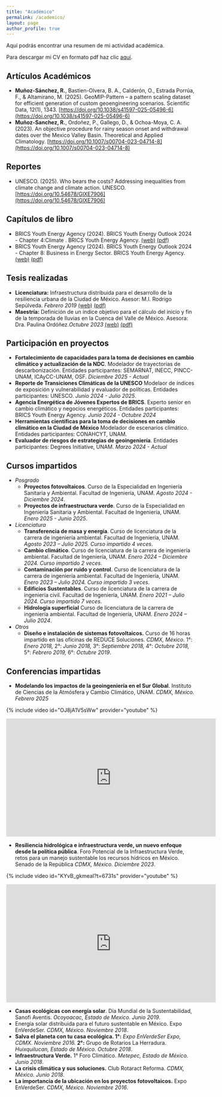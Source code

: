 ```yaml
---
title: "Académico"
permalink: /academico/
layout: page
author_profile: true
---
```


Aquí podrás encontrar una resumen de mi actividad académica.


Para descargar mi CV en formato pdf haz clic [aquí](../assets/pdf/CV_Rodrigo_Munoz_extenso_2025-01.pdf).


## Artículos Académicos

* **Muñoz-Sánchez, R.**, Bastien-Olvera, B. A., Calderón, O., Estrada Porrúa, F., & Altamirano, M. (2025). GeoMIP-Pattern – a pattern scaling dataset for efficient generation of custom geoengineering scenarios. Scientific Data, 12(1), 1343. [https://doi.org/10.1038/s41597-025-05496-6](https://doi.org/10.1038/s41597-025-05496-6)
* **Muñoz-Sanchez, R.**, Ordoñez, P., Gallego, D., & Ochoa-Moya, C. A. (2023). An objective procedure for rainy season onset and withdrawal dates over the Mexico Valley Basin. Theoretical and Applied Climatology. [https://doi.org/10.1007/s00704-023-04714-8](https://doi.org/10.1007/s00704-023-04714-8)


## Reportes

* UNESCO. (2025). Who bears the costs? Addressing inequalities from climate change and climate action. UNESCO. [https://doi.org/10.54678/GIXE7906](https://doi.org/10.54678/GIXE7906)


## Capítulos de libro

* BRICS Youth Energy Agency (2024). BRICS Youth Energy Outlook 2024 - Chapter 4:Climate . BRICS Youth Energy Agency. [(web)](https://impact-mission.org/upload/news/BRICSYEO2024.pdf) [(pdf)](../assets/pdf/BRICS_Youth_Energy_Outlook_2024_04_-_Climate_Change.pdf)
* BRICS Youth Energy Agency (2024). BRICS Youth Energy Outlook 2024 - Chapter 8: Business in Energy Sector. BRICS Youth Energy Agency. [(web)](https://impact-mission.org/upload/news/BRICSYEO2024.pdf) [(pdf)](../assets/pdf/BRICS_Youth_Energy_Outlook_2024_08_-_Business_in_Energy_Sector.pdf)


## Tesis realizadas
* **Licenciatura:** Infraestructura distribuida para el desarrollo de la resiliencia urbana de la Ciudad de México. Asesor: M.I. Rodrigo Sepúlveda. *Febrero 2019* [(web)](http://132.248.9.195/ptd2019/enero/0784900/Index.html) [(pdf)](../assets/pdf/Tesis_Licenciatura_Rodrigo_Munoz.pdf)
* **Maestría:** Definición de un índice objetivo para el cálculo del inicio y fin de la temporada de lluvias en la Cuenca del Valle de México. Asesora: Dra. Paulina Ordóñez.*Octubre 2023* [(web)](https://tesiunamdocumentos.dgb.unam.mx/ptd2023/septiembre/0846996/Index.html) [(pdf)](../assets/pdf/Tesis_Maestria_Rodrigo_Munoz.pdf)


## Participación en proyectos
* **Fortalecimiento de capacidades para la toma de decisiones en cambio climático y actualización de la NDC**. Modelador de trayectorias de descarbonización. Entidades participantes: SEMARNAT, INECC, PINCC-UNAM, ICAyCC-UNAM, OSF. *Diciembre 2025 - Actual*
* **Reporte de Transiciones Climáticas de la UNESCO** Modelaor de índices de exposición y vulnerabilidad y evaluador de políticas. Entidades participantes: UNESCO. *Junio 2024 - Julio 2025*.
* **Agencia Energética de Jóvenes Expertos de BRICS**. Experto senior en cambio climático y negocios energéticos. Entidades participantes: BRICS Youth Energy Agency. *Junio 2024 - Octubre 2024*
* **Herramientas científicas para la toma de decisiones en cambio climático en la Ciudad de México** Modelador de escenarios climático. Entidades participantes: CONAHCYT, UNAM.
* **Evaluador de riesgos de estrategias de geoingeniería**. Entidades participantes: Degrees Initiative, UNAM. *Marzo 2024 - Actual*


## Cursos impartidos
* *Posgrado*
    * **Proyectos fotovoltaicos**. Curso de la Especialidad en Ingeniería Sanitaria y Ambiental. Facultad de Ingeniería, UNAM. *Agosto 2024 - Diciembre 2024*.
    * **Proyectos de infraestructura verde**. Curso de la Especialidad en Ingeniería Sanitaria y Ambiental. Facultad de Ingeniería, UNAM. *Enero 2025 - Junio 2025*.
* *Licenciatura*
    * **Transferencia de masa y energía**. Curso de licenciatura de la carrera de ingeniería ambiental. Facultad de Ingeniería, UNAM. *Agosto 2023 – Julio 2025. Curso impartido 4 veces*.
    * **Cambio climático**. Curso de licenciatura de la carrera de ingeniería ambiental. Facultad de Ingeniería, UNAM. *Enero 2024 – Diciembre 2024. Curso impartido 2 veces*.
    * **Contaminación por ruido y control**. Curso de licenciatura de la carrera de ingeniería ambiental. Facultad de Ingeniería, UNAM. *Enero 2023 – Julio 2024. Curso impartido 3 veces*.
    * **Edificios Sustentables**. Curso de licenciatura de la carrera de ingeniería civil. Facultad de Ingeniería, UNAM. *Enero 2021 – Julio 2024. Curso impartido 7 veces*.
    * **Hidrología superficial** Curso de licenciatura de la carrera de ingeniería ambiental. Facultad de Ingeniería, UNAM. *Enero 2024 – Julio 2024*.
* *Otros*
    * **Diseño e instalación de sistemas fotovoltaicos.** Curso de 16 horas impartido en las oficinas de REDUCE Soluciones. *CDMX, México*. 1°: *Enero 2018,* 2°: *Junio 2018,* 3°: *Septiembre 2018,* 4°: *Octubre 2018,* 5°: *Febrero 2019,* 6°: *Octubre 2019*.


## Conferencias impartidas
* **Modelando los impactos de la geoingeniería en el Sur Global**. Instituto de Ciencias de la Atmósfera y Cambio Climático, UNAM. *CDMX, México. Febrero 2025*

{% include video id="OJ8jA1V5sWw" provider="youtube" %}

<iframe src="https://www.youtube.com/embed/OJ8jA1V5sWw" width="560" height="315" frameborder="0"> </iframe>

* **Resiliencia hidrológica e infraestructura verde, un nuevo enfoque desde la política pública**. Foro Potencial de la Infraestructura Verde, retos para un manejo sustentable los recursos hídricos en México. Senado de la República *CDMX, México. Diciembre 2023*.

{% include video id="KYvB_gkmeaI?t=6731s" provider="youtube" %}

<iframe src="https://www.youtube.com/embed/KYvB_gkmeaI?t=6731s" width="560" height="315" frameborder="0"> </iframe>

* **Casas ecológicas con energía solar**. Día Mundial de la Sustentabilidad, Sanofi Aventis. *Ocoyoacac, Estado de Mexico. Junio 2019*.
* Energía solar distribuida para el futuro sustentable en México. Expo EnVerdeSer. *CDMX, México. Noviembre 2018*.
* **Salva el planeta con tu casa ecológica. 1°:** *Expo EnVerdeSer Expo, CDMX. Noviembre 2016.* **2°:** Grupo de Rotarios La Herradura. *Huixquilucan, Estado de México. Octubre 2018*.
* **Infraestructura Verde.** 1° Foro Climático. *Metepec, Estado de México. Junio 2018*.
* **La crisis climática y sus soluciones.** Club Rotaract Reforma. *CDMX, México. Junio 2018*.
* **La importancia de la ubicación en los proyectos fotovoltaicos.** Expo EnVerdeSer. *CDMX, México. Noviembre 2016*.

